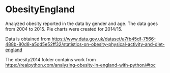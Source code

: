# ObesityEngland
Analyzed obesity reported in the data by gender and age. The data goes from 2004 to 2015. Pie charts were created for 2014/15.

Data is obtained from
https://www.data.gov.uk/dataset/a7fb45df-7566-488b-80d8-a5dd5e52ff32/statistics-on-obesity-physical-activity-and-diet-england

The obesity2014 folder contains work from
https://realpython.com/analyzing-obesity-in-england-with-python/#toc
